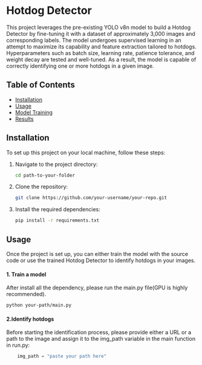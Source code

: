 # Hotdog Detector

This project leverages the pre-existing YOLO v8n model to build a Hotdog Detector by fine-tuning it with a dataset of approximately 3,000 images and corresponding labels. The model undergoes supervised learning in an attempt to maximize its capability and feature extraction tailored to hotdogs. Hyperparameters such as batch size, learning rate, patience tolerance, and weight decay are tested and well-tuned. As a result, the model is capable of correctly identifying one or more hotdogs in a given image.


## Table of Contents
- [Installation](#installation)
- [Usage](#usage)
- [Model Training](#model-training)
- [Results](#results)


## Installation
To set up this project on your local machine, follow these steps:

1. Navigate to the project directory:
   ```bash
   cd path-to-your-folder
   ```
2. Clone the repository:
   ```bash
   git clone https://github.com/your-username/your-repo.git
   ```
3. Install the required dependencies:
   ```bash
   pip install -r requirements.txt
   ```
## Usage
Once the project is set up, you can either train the model with the source code or use the trained Hotdog Detector to identify hotdogs in your images.
#### 1. Train a model
After install all the dependency, please 
run the main.py file(GPU is highly recommended).
```bash
python your-path/main.py
```

#### 2.Identify hotdogs
Before starting the identification process, please provide either a URL or a path to the image and assign it to the img_path variable in the main function in run.py:
```python
    img_path = "paste your path here"
```



   
